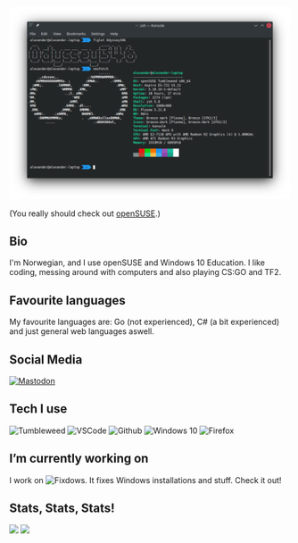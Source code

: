 ![banner_art](https://github.com/Odyssey346/Odyssey346/blob/master/reallykool.png)


(You really should check out [openSUSE](https://opensuse.org).)

## Bio
I'm Norwegian, and I use openSUSE and Windows 10 Education. I like coding, messing around with computers and also playing CS:GO and TF2.

## Favourite languages
My favourite languages are: Go (not experienced), C# (a bit experienced) and just general web languages aswell.

## Social Media
[![Mastodon](https://img.shields.io/mastodon/follow/69254?domain=https%3A%2F%2Fmastodon.online&color=3088d4&style=for-the-badge)](https://mastodon.online/@Odyssey346)

## Tech I use
![Tumbleweed](https://img.shields.io/static/v1?label=openSUSE&message=Tumbleweed&style=for-the-badge&color=73BA25&logo=openSUSE)
![VSCode](https://img.shields.io/static/v1?label=VSCode&message=stable&style=for-the-badge&color=0078D6&logo=Visual-Studio-Code)
![Github](https://img.shields.io/static/v1?label=GitHub&message=Odyssey346&color=181717&style=for-the-badge&logo=github)
![Windows 10](https://img.shields.io/static/v1?label=Windows%2010&message=20H2&style=for-the-badge&color=0078D6&logo=Windows)
![Firefox](https://www.shields.io/badge/Firefox-Stable-FF9500?logo=firefox&style=for-the-badge)


## I’m currently working on
I work on ![Fixdows](https://github.com/Oxygemo/Fixdows). It fixes Windows installations and stuff. Check it out!


## Stats, Stats, Stats!
<img src="https://github-readme-stats.vercel.app/api?username=Odyssey346&bg_color=40,9E1476,fB4244&title_color=F4F4F4&text_color=F4F4F4&show_icons=true&icon_color=F4F4F4" />

<img src="https://github-readme-stats.vercel.app/api/top-langs?username=Odyssey346&bg_color=40,9E1476,FB4244&title_color=F4F4F4&text_color=F4F4F4&show_icons=true&icon_color=F4F4F4"/>

<!--
**Oxygemo/Oxygemo** is a ✨ _special_ ✨ repository because its `README.md` (this file) appears on your GitHub profile.

Here are some ideas to get you started:

- 🔭 I’m currently working on ...
- 🌱 I’m currently learning ...
- 👯 I’m looking to collaborate on ...
- 🤔 I’m looking for help with ...
- 💬 Ask me about ...
- 📫 How to reach me: ...
- 😄 Pronouns: ...
- ⚡ Fun fact: ...
-->

<!-- 
![lol](https://github.com/Odyssey346/Odyssey346/blob/master/profilepicture.webp)
